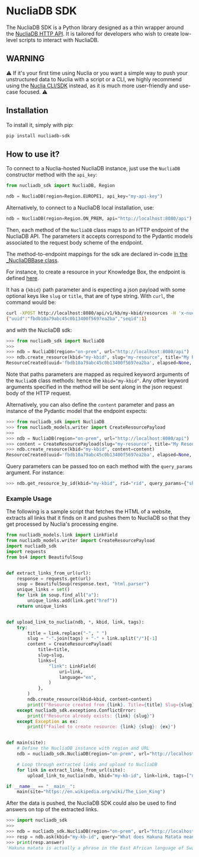# NucliaDB SDK

The NucliaDB SDK is a Python library designed as a thin wrapper around the [NucliaDB HTTP API](https://docs.nuclia.dev/docs/api). It is tailored for developers who wish to create low-level scripts to interact with NucliaDB.

## WARNING

⚠ If it's your first time using Nuclia or you want a simple way to push your unstructured data to Nuclia with a script or a CLI, we highly recommend using the [Nuclia CLI/SDK](https://github.com/nuclia/nuclia.py) instead, as it is much more user-friendly and use-case focused. ⚠

## Installation

To install it, simply with pip:

```bash
pip install nucliadb-sdk
```

## How to use it?

To connect to a Nuclia-hosted NucliaDB instance, just use the `NucliaDB` constructor method with the `api_key`:

```python
from nucliadb_sdk import NucliaDB, Region

ndb = NucliaDB(region=Region.EUROPE1, api_key="my-api-key")
```

Alternatively, to connect to a NucliaDB local installation, use:

```python
ndb = NucliaDB(region=Region.ON_PREM, api="http://localhost:8080/api")
```

Then, each method of the `NucliaDB` class maps to an HTTP endpoint of the NucliaDB API. The parameters it accepts correspond to the Pydantic models associated to the request body scheme of the endpoint.

The method-to-endpoint mappings for the sdk are declared in-code [in the _NucliaDBBase class](https://github.com/nuclia/nucliadb/blob/main/nucliadb_sdk/src/nucliadb_sdk/v2/sdk.py).

For instance, to create a resource in your Knowledge Box, the endpoint is defined [here](https://docs.nuclia.dev/docs/api#tag/Resources/operation/Create_Resource_kb__kbid__resources_post).

It has a `{kbid}` path parameter and is expecting a json payload with some optional keys like `slug` or `title`, that are of type string. With `curl`, the command would be:

```bash
curl -XPOST http://localhost:8080/api/v1/kb/my-kbid/resources -H 'x-nucliadb-roles: WRITER' --data-binary '{"slug":"my-resource","title":"My Resource"}' -H "Content-Type: application/json"
{"uuid":"fbdb10a79abc45c0b13400f5697ea2ba","seqid":1}
```

and with the NucliaDB sdk:

```python
>>> from nucliadb_sdk import NucliaDB
>>>
>>> ndb = NucliaDB(region="on-prem", url="http://localhost:8080/api")
>>> ndb.create_resource(kbid="my-kbid", slug="my-resource", title="My Resource")
ResourceCreated(uuid='fbdb10a79abc45c0b13400f5697ea2ba', elapsed=None, seqid=1)
```

Note that paths parameters are mapped as required keyword arguments of the `NucliaDB` class methods: hence the `kbid="my-kbid"`. Any other keyword arguments specified in the method will be sent along in the json request body of the HTTP request.

Alternatively, you can also define the `content` parameter and pass an instance of the Pydantic model that the endpoint expects:

```python
>>> from nucliadb_sdk import NucliaDB
>>> from nucliadb_models.writer import CreateResourcePayload
>>> 
>>> ndb = NucliaDB(region="on-prem", url="http://localhost:8080/api")
>>> content = CreateResourcePayload(slug="my-resource", title="My Resource")
>>> ndb.create_resource(kbid="my-kbid", content=content)
ResourceCreated(uuid='fbdb10a79abc45c0b13400f5697ea2ba', elapsed=None, seqid=1)
```

Query parameters can be passed too on each method with the `query_params` argument. For instance:

```python
>>> ndb.get_resource_by_id(kbid="my-kbid", rid="rid", query_params={"show": ["values"]})
```

### Example Usage

The following is a sample script that fetches the HTML of a website, extracts all links that it finds on it and pushes them to NucliaDB so that they get processed by Nuclia's processing engine.

```python
from nucliadb_models.link import LinkField
from nucliadb_models.writer import CreateResourcePayload
import nucliadb_sdk
import requests
from bs4 import BeautifulSoup


def extract_links_from_url(url):
    response = requests.get(url)
    soup = BeautifulSoup(response.text, "html.parser")
    unique_links = set()
    for link in soup.find_all("a"):
        unique_links.add(link.get("href"))
    return unique_links


def upload_link_to_nuclia(ndb, *, kbid, link, tags):
    try:
        title = link.replace("-", " ")
        slug = "-".join(tags) + "-" + link.split("/")[-1]
        content = CreateResourcePayload(
            title=title,
            slug=slug,
            links={
                "link": LinkField(
                    uri=link,
                    language="en",
                )
            },
        )
        ndb.create_resource(kbid=kbid, content=content)
        print(f"Resource created from {link}. Title={title} Slug={slug}")
    except nucliadb_sdk.exceptions.ConflictError:
        print(f"Resource already exists: {link} {slug}")
    except Exception as ex:
        print(f"Failed to create resource: {link} {slug}: {ex}")


def main(site):
    # Define the NucliaDB instance with region and URL
    ndb = nucliadb_sdk.NucliaDB(region="on-prem", url="http://localhost:8080")

    # Loop through extracted links and upload to NucliaDB
    for link in extract_links_from_url(site):
        upload_link_to_nuclia(ndb, kbid="my-kb-id", link=link, tags=["news"])

if __name__ == "__main__":
    main(site="https://en.wikipedia.org/wiki/The_Lion_King")
```

After the data is pushed, the NucliaDB SDK could also be used to find answers on top of the extracted links.

```python
>>> import nucliadb_sdk
>>> 
>>> ndb = nucliadb_sdk.NucliaDB(region="on-prem", url="http://localhost:8080")
>>> resp = ndb.ask(kbid="my-kb-id", query="What does Hakuna Matata mean?")
>>> print(resp.answer)
'Hakuna matata is actually a phrase in the East African language of Swahili that literally means “no trouble” or “no problems”.'
```

